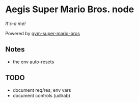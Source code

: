 # Aegis Super Mario Bros. node
*It's-a me!*

Powered by [gym-super-mario-bros](https://github.com/Kautenja/gym-super-mario-bros)

## Notes
- the env auto-resets

## TODO
- document req/res; env vars
- document controls (udlrab)
